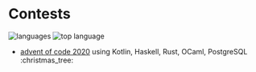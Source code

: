 # Contests

![languages](https://img.shields.io/github/languages/count/nothingelsematters/contests?style=flat-square&logo=github)
![top language](https://img.shields.io/github/languages/top/nothingelsematters/contests?style=flat-square&logo=kotlin&color=orange)

+ [advent of code 2020](advent-of-code/2020) using Kotlin, Haskell, Rust, OCaml, PostgreSQL :christmas\_tree:
